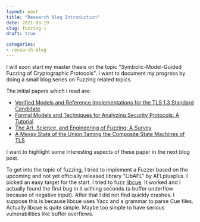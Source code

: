 ```yaml
---
layout: post
title: "Research Blog Introduction"
date: 2021-03-19
slug: fuzzing-1
draft: true

categories:
- research-blog
---
```


I will soon start my master thesis on the topic "Symbolic-Model-Guided Fuzzing of Cryptographic Protocols". I want to document my progress by doing a small blog series on Fuzzing related topics.

The initial papers which I read are:

* [Verified Models and Reference Implementations for the TLS 1.3 Standard Candidate](https://hal.inria.fr/hal-01575920v2)
* [Formal Models and Techniques for Analyzing Security Protocols: A Tutorial](https://ieeexplore.ieee.org/document/8187592)
* [The Art, Science, and Engineering of Fuzzing: A Survey](https://arxiv.org/abs/1812.00140)
* [A Messy State of the Union:Taming the Composite State Machines of TLS](https://www.ieee-security.org/TC/SP2015/papers-archived/6949a535.pdf])

I want to highlight some interesting aspects of these paper in the next blog post.

To get into the topic of fuzzing, I tried to implement a Fuzzer based on the upcoming and not yet officially released library "LibAFL" by AFLplusplus. I picked an easy target for the start. I tried to fuzz [libcue](https://github.com/lipnitsk/libcue). It worked and I actually found the first bug in it withing seconds (a buffer underflow because of negative input). After that I did not find quickly crashes. I suppose this is because libcue uses Yacc and a grammar to parse Cue files. Actually libcue is quite simple. Maybe too simple to have serious vulnerabilities like buffer overflows.

